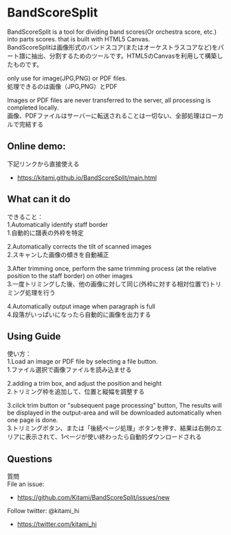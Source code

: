 # BandScoreSplit  

BandScoreSplit is a tool for dividing band scores(Or orchestra score, etc.) into parts scores. that is built with HTML5 Canvas.  
BandScoreSplitは画像形式のバンドスコア(またはオーケストラスコアなど)をパート譜に抽出、分割するためのツールです。HTML5のCanvasを利用して構築したものです。  

only use for  image(JPG,PNG) or PDF files.  
処理できるのは画像（JPG,PNG）とPDF  

Images or PDF files are never transferred to the server, all processing is completed locally.  
画像、PDFファイルはサーバーに転送されることは一切ない、全部処理はローカルで完結する  

## Online demo:  
下記リンクから直接使える  
+ https://kitami.github.io/BandScoreSplit/main.html  

## What can it do  
できること：  
1.Automatically identify staff border  
1.自動的に譜表の外枠を特定  

2.Automatically corrects the tilt of scanned images  
2.スキャンした画像の傾きを自動補正  

3.After trimming once, perform the same trimming process (at the relative position to the staff border) on other images  
3.一度トリミングした後、他の画像に対して同じ(外枠に対する相対位置で)トリミング処理を行う  

4.Automatically output image when paragraph is full  
4.段落がいっぱいになったら自動的に画像を出力する  

## Using Guide  
使い方：   
1.Load an image or PDF file by selecting a file button.  
1.ファイル選択で画像ファイルを読み込ませる  

2.adding a trim box, and adjust the position and height  
2.トリミング枠を追加して、位置と縦幅を調整する  

3.cilck trim button or "subsequent page processing" button, The results will be displayed in the output-area and will be downloaded automatically when one page is done.  
3.トリミングボタン、または「後続ページ処理」ボタンを押す、結果は右側のエリアに表示されて、1ページが使い終わったら自動的ダウンロードされる  

## Questions  
質問  
File an issue:
+ https://github.com/Kitami/BandScoreSplit/issues/new

Follow twitter: @kitami_hi
+ https://twitter.com/kitami_hi
